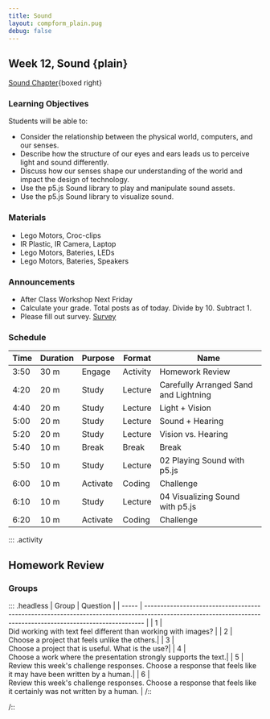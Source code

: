 ```yaml
---
title: Sound
layout: compform_plain.pug
debug: false
---
```


## Week 12, Sound {plain}

[Sound Chapter](../sound/index.html){boxed right}

### Learning Objectives

Students will be able to:

- Consider the relationship between the physical world, computers, and our senses.
- Describe how the structure of our eyes and ears leads us to perceive light and sound differently.
- Discuss how our senses shape our understanding of the world and impact the design of technology.
- Use the p5.js Sound library to play and manipulate sound assets.
- Use the p5.js Sound library to visualize sound.

### Materials

- Lego Motors, Croc-clips
- IR Plastic, IR Camera, Laptop
- Lego Motors, Bateries, LEDs
- Lego Motors, Bateries, Speakers

### Announcements

- After Class Workshop Next Friday
- Calculate your grade. Total posts as of today. Divide by 10. Subtract 1.
- Please fill out survey. [Survey](https://forms.gle/NLm2N2ycDfbTN5vb6)

### Schedule

| Time | Duration | Purpose  | Format   | Name                                  |
| ---- | -------- | -------- | -------- | ------------------------------------- |
| 3:50 | 30 m     | Engage   | Activity | Homework Review                       |
| 4:20 | 20 m     | Study    | Lecture  | Carefully Arranged Sand and Lightning |
| 4:40 | 20 m     | Study    | Lecture  | Light + Vision                        |
| 5:00 | 20 m     | Study    | Lecture  | Sound + Hearing                       |
| 5:20 | 20 m     | Study    | Lecture  | Vision vs. Hearing                    |
| 5:40 | 10 m     | Break    | Break    | Break                                 |
| 5:50 | 10 m     | Study    | Lecture  | 02 Playing Sound with p5.js           |
| 6:00 | 10 m     | Activate | Coding   | Challenge                             |
| 6:10 | 10 m     | Study    | Lecture  | 04 Visualizing Sound with p5.js       |
| 6:20 | 10 m     | Activate | Coding   | Challenge                             |

<!--
| Duration | Time | Purpose  | Format     | Name                                         |
| -------- | ---- | -------- | ---------- | -------------------------------------------- |
| 10       | 3:50 | Engage   | Activity   | Homework Tagging                             |
| 30       | 4:00 | Review   | Critique   | Homework Review Questions                    |
| 10       | 4:30 | Engage   | Discussion | Homework Introduction + Guess Today's Topics |
| 10       | 4:40 | Study    | Lecture    | Intro + Slides                               |
| 10       | 4:50 | Engage   | Activity   | 2d6 vs 1d12 Dice Chart                       |
| 20       | 5:00 | Study    | Lecture    | The Methodical Application of Chance         |
| 5        | 5:20 | Activate | Discussion | Skyline Tactic Match                         |
| 10       | 5:25 | Break    | Break      | Break                                        |
| 10       | 5:35 | Study    | Lecture    | Pseudorandom vs Random                       |
| 15       | 5:45 | Activate | Activity   | Pencil + Paper LCG                           |
| 10       | 6:00 | Activate | Lecture    | Study Example                                |
| 20       | 6:10 | Activate | Coding     | In-class Challenges                          |
-->

::: .activity

## Homework Review

### Groups

::: .headless
| Group | Question |
| ----- | ------------------------------------------------------------------------------------------------------------------------------------------------------------ |
| 1 | <br/> Did working with text feel different than working with images? |
| 2 | <br/> Choose a project that feels unlike the others.|
| 3 | <br/> Choose a project that is useful. What is the use?|
| 4 | <br/> Choose a work where the presentation strongly supports the text.|
| 5 | <br/> Review this week's challenge responses. Choose a response that feels like it may have been written by a human.|
| 6 | <br/> Review this week's challenge responses. Choose a response that feels like it certainly was not written by a human. |
/::

/::

<style> 
    .headless thead {
        display: none;
    }
</style>
